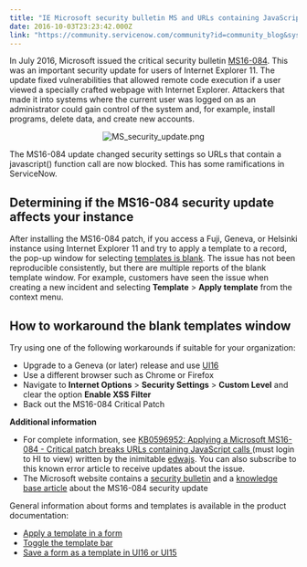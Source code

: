 ```yaml
---
title: "IE Microsoft security bulletin MS and URLs containing JavaScript calls"
date: 2016-10-03T23:23:42.000Z
link: "https://community.servicenow.com/community?id=community_blog&sys_id=8f2e2a6ddbd0dbc01dcaf3231f9619df"
---
```

<p>In July 2016, Microsoft issued the critical security bulletin <a title="echnet.microsoft.com/en-us/library/security/ms16-084.aspx" href="https://technet.microsoft.com/en-us/library/security/ms16-084.aspx">MS16-084</a>. This was an important security update for users of Internet Explorer 11. The update fixed vulnerabilities that allowed remote code execution if a user viewed a specially crafted webpage with Internet Explorer. Attackers that made it into systems where the current user was logged on as an administrator could gain control of the system and, for example, install programs, delete data, and create new accounts.</p><p></p><p style="text-align: center;"><img   alt="MS_security_update.png" class="image-1 jive-image" src="c69b2cc2db149304b322f4621f9619db.iix" style="height: auto;"/></p><p></p><p>The MS16-084 update changed security settings so URLs that contain a javascript() function call are now blocked. This has some ramifications in ServiceNow.</p><p></p><h2>Determining if the MS16-084 security update affects your instance</h2><p>After installing the MS16-084 patch, if you access a Fuji, Geneva, or Helsinki instance using Internet Explorer 11 and try to apply a template to a record, the pop-up window for selecting <a title="i.service-now.com/kb_view.do?sysparm_article=KB0596952" href="https://hi.service-now.com/kb_view.do?sysparm_article=KB0596952">templates is blank</a>. The issue has not been reproducible consistently, but there are multiple reports of the blank template window. For example, customers have seen the issue when creating a new incident and selecting <strong>Template</strong> &gt; <strong>Apply template</strong> from the context menu.</p><p></p><h2>How to workaround the blank templates window</h2><p>Try using one of the following workarounds if suitable for your organization:</p><ul><li>Upgrade to a Geneva (or later) release and use <a title="ocs.servicenow.com/bundle/helsinki-servicenow-platform/page/administer/navigation-and-ui/task/t_ActivateUI16.html" href="https://docs.servicenow.com/bundle/helsinki-servicenow-platform/page/administer/navigation-and-ui/task/t_ActivateUI16.html">UI16</a></li><li>Use a different browser such as Chrome or Firefox</li><li>Navigate to <strong>Internet Options</strong> &gt; <strong>Security Settings</strong> &gt; <strong>Custom Level</strong> and clear the option <strong>Enable XSS Filter</strong></li><li>Back out the MS16-084 Critical Patch</li></ul><p></p><p><strong>Additional information</strong></p><ul><li>For complete information, see <a title="i.service-now.com/kb_view.do?sysparm_article=KB0596952" href="https://hi.service-now.com/kb_view.do?sysparm_article=KB0596952">KB0596952: Applying a Microsoft MS16-084 - Critical patch breaks URLs containing JavaScript calls </a> (must login to HI to view) written by the inimitable <a title="edwajs" __default_attr="11673" __jive_macro_name="user" class="jive_macro jive_macro_user" data-orig-content="edwajs" data-renderedposition="1208.78125_102.5_63_16" href="/community?id=community_user_profile&user=2a9fc62ddb181fc09c9ffb651f9619c0">edwajs</a>. You can also subscribe to this known error article to receive updates about the issue.</li><li>The Microsoft website contains a <a title="echnet.microsoft.com/en-us/library/security/ms16-084.aspx" href="https://technet.microsoft.com/en-us/library/security/ms16-084.aspx">security bulletin</a> and a <a title="echnet.microsoft.com/en-us/library/security/ms16-084.aspx" href="https://technet.microsoft.com/en-us/library/security/ms16-084.aspx">knowledge base article</a> about the MS16-084 security update</li></ul><p>General information about forms and templates is available in the product documentation:</p><ul><li><a href="https://docs.servicenow.com/bundle/helsinki-servicenow-platform/page/use/using-forms/task/form-apply-template.html" title="https://docs.servicenow.com/bundle/helsinki-servicenow-platform/page/use/using-forms/task/form-apply-template.html">Apply a template in a form</a></li><li><a href="https://docs.servicenow.com/bundle/helsinki-servicenow-platform/page/administer/form-administration/task/t_ToggleTheTemplateBar.html" title="https://docs.servicenow.com/bundle/helsinki-servicenow-platform/page/administer/form-administration/task/t_ToggleTheTemplateBar.html">Toggle the template bar</a></li><li><a href="https://docs.servicenow.com/bundle/helsinki-servicenow-platform/page/administer/form-administration/task/t_SaveAFormAsATemplateInUI16OrUI15.html" title="https://docs.servicenow.com/bundle/helsinki-servicenow-platform/page/administer/form-administration/task/t_SaveAFormAsATemplateInUI16OrUI15.html">Save a form as a template in UI16 or UI15</a></li></ul>